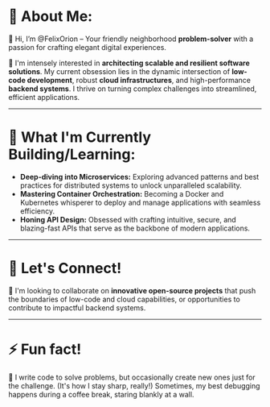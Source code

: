 # 💫 About Me:

👋 Hi, I’m @FelixOrion – Your friendly neighborhood **problem-solver** with a passion for crafting elegant digital experiences.

👀 I'm intensely interested in **architecting scalable and resilient software solutions**. My current obsession lies in the dynamic intersection of **low-code development**, robust **cloud infrastructures**, and high-performance **backend systems**. I thrive on turning complex challenges into streamlined, efficient applications.

---

# 🌱 What I'm Currently Building/Learning:

* **Deep-diving into Microservices:** Exploring advanced patterns and best practices for distributed systems to unlock unparalleled scalability.
* **Mastering Container Orchestration:** Becoming a Docker and Kubernetes whisperer to deploy and manage applications with seamless efficiency.
* **Honing API Design:** Obsessed with crafting intuitive, secure, and blazing-fast APIs that serve as the backbone of modern applications.

---

# 🤝 Let's Connect!

💞️ I'm looking to collaborate on **innovative open-source projects** that push the boundaries of low-code and cloud capabilities, or opportunities to contribute to impactful backend systems.

---

# ⚡ Fun fact!
💞️ I write code to solve problems, but occasionally create new ones just for the challenge. (It's how I stay sharp, really!) Sometimes, my best debugging happens during a coffee break, staring blankly at a wall.


